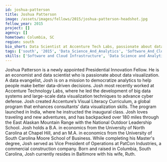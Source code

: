 ```yaml
---
id: joshua-patterson
title: Joshua Patterson
image: /assets/images/fellows/2015/joshua-patterson-headshot.jpg
fellow_year: 2015
project: []
agency: []
hometown: Columbia, SC
region: south
bio_short: Data Scientist at Accenture Tech Labs, passionate about data visualization and making data driven decisions. Economics, UNC and USC (not SoCal).
tags: ['south', '2015', 'Data_Science_And_Analytics', 'Software_And_Cloud_Infrastructure']
skills: ['Software and Cloud Infrastructure', 'Data Science and Analytics']
---
```


Joshua Patterson is a newly appointed Presidential Innovation Fellow.  He is an economist and data scientist who is passionate about data visualization. A data evangelist, Josh is on a mission to democratize analytics to help people make better data-driven decisions. Josh most recently worked at Accenture Technology Labs, where he led the development of big data systems and large-scale data visualization techniques to advance cyber defense. Josh created Accenture’s Visual Literacy Curriculum, a global program that enhances consultants’ data visualization skills. The program launched in India, where he instructed the inaugural class. Josh loves traveling and new adventures, and has backpacked over 180 miles through the East Alaskan Mountain Range with the National Outdoor Leadership School.  Josh holds a B.A. in economics from the University of North Carolina at Chapel Hill, and an M.A. in economics from the University of South Carolina Moore School of Business. While completing his Master's degree, Josh served as Vice President of Operations at PatCon Industries, a commercial construction company. Born and raised in Columbia, South Carolina, Josh currently resides in Baltimore with his wife, Ruth.
